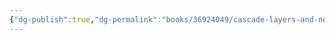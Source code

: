 ```yaml
---
{"dg-publish":true,"dg-permalink":"books/36924049/cascade-layers-and-nesting","permalink":"/books/36924049/cascade-layers-and-nesting/","metatags":{"description":"","og:site_name":"DavonOs","og:title":"第八章 层叠图层及其嵌套","og:type":"article","og:url":"https://zuji.eu.org/books/36924049/cascade-layers-and-nesting","og:image":"https://images.manning.com/360/480/resize/book/f/235f14b-90f6-43b8-8abd-62bc945d1624/Grant-2ed-HI.png","og:image:width":"200","og:image:alt":"articlecover","og:locale":"zh_cn"},"tags":["program/css"],"dgShowInlineTitle":true}
---
```

